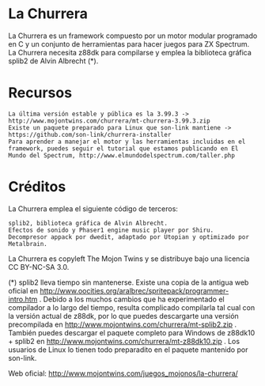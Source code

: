 La Churrera
===========

La Churrera es un framework compuesto por un motor modular programado en C y un conjunto de herramientas para hacer juegos para ZX Spectrum. La Churrera necesita z88dk para compilarse y emplea la biblioteca gráfica splib2 de Alvin Albrecht (*).

Recursos
========

    La última versión estable y pública es la 3.99.3 -> http://www.mojontwins.com/churrera/mt-churrera-3.99.3.zip
    Existe un paquete preparado para Linux que son-link mantiene -> https://github.com/son-link/churrera-installer
    Para aprender a manejar el motor y las herramientas incluidas en el framework, puedes seguir el tutorial que estamos publicando en El Mundo del Spectrum, http://www.elmundodelspectrum.com/taller.php

Créditos
========

La Churrera emplea el siguiente código de terceros:

    splib2, biblioteca gráfica de Alvin Albrecht.
    Efectos de sonido y Phaser1 engine music player por Shiru.
    Decompresor appack por dwedit, adaptado por Utopian y optimizado por Metalbrain.

La Churrera es copyleft The Mojon Twins y se distribuye bajo una licencia CC BY-NC-SA 3.0.

(*) splib2 lleva tiempo sin mantenerse. Existe una copia de la antigua web oficial en http://www.oocities.org/aralbrec/spritepack/programmer-intro.htm . Debido a los muchos cambios que ha experimentado el compilador a lo largo del tiempo, resulta complicado compilarla tal cual con la versión actual de z88dk, por lo que puedes descargarte una versión precompilada en http://www.mojontwins.com/churrera/mt-splib2.zip . También puedes descargar el paquete completo para Windows de z88dk10 + splib2 en http://www.mojontwins.com/churrera/mt-z88dk10.zip . Los usuarios de Linux lo tienen todo preparadito en el paquete mantenido por son-link.

Web oficial: http://www.mojontwins.com/juegos_mojonos/la-churrera/
